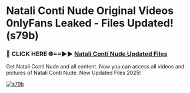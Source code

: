 # Natali Conti Nude Original Videos 0nlyFans Leaked - Files Updated! (s79b)

<h3>🔴 CLICK HERE 🌐==►► <a href="https://tinyurl.com/5h6xmrr3" rel="nofollow">Natali Conti Nude Updated Files</a></h3>

Get Natali Conti Nude and all content. Now you can access all videos and pictures of Natali Conti Nude. New Updated Files 2025!

[![s79b](https://i.imgur.com/KVD873Z.gif)](https://tinyurl.com/5h6xmrr3)

